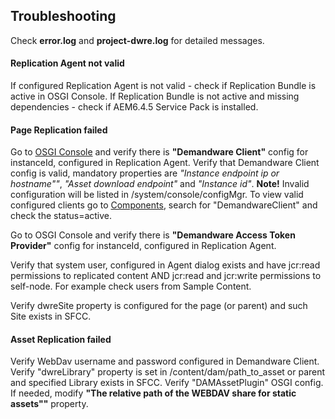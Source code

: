 <!--~~~~~~~~~~~~~~~~~~~~~~~~~~~~~~~~~~~~~~~~~~~~~~~~~~~~~~~~~~~~~~~~~~~~~~~~~~~~
  ~ Copyright 2018 Adobe Systems Incorporated
  ~
  ~ Licensed under the Apache License, Version 2.0 (the "License");
  ~ you may not use this file except in compliance with the License.
  ~ You may obtain a copy of the License at
  ~
  ~     http://www.apache.org/licenses/LICENSE-2.0
  ~
  ~ Unless required by applicable law or agreed to in writing, software
  ~ distributed under the License is distributed on an "AS IS" BASIS,
  ~ WITHOUT WARRANTIES OR CONDITIONS OF ANY KIND, either express or implied.
  ~ See the License for the specific language governing permissions and
  ~ limitations under the License.
  ~~~~~~~~~~~~~~~~~~~~~~~~~~~~~~~~~~~~~~~~~~~~~~~~~~~~~~~~~~~~~~~~~~~~~~~~~~~-->

## Troubleshooting
Check **error.log** and **project-dwre.log** for detailed messages.

#### Replication Agent not valid
If configured Replication Agent is not valid - check if Replication Bundle is active in OSGI Console.
If Replication Bundle is not active and missing dependencies - check if AEM6.4.5 Service Pack is installed.

#### Page Replication failed
Go to [OSGI Console](http://localhost:4502/system/console/configMgr) and verify there is **"Demandware Client"** config for instanceId, configured in Replication Agent.
Verify that Demandware Client config is valid, mandatory properties are *"Instance endpoint ip or hostname""*, *"Asset download endpoint"* and *"Instance id"*.
**Note!** Invalid configuration will be listed in /system/console/configMgr. To view valid configured clients go to [Components](http://localhost:4502/system/console/components), search for "DemandwareClient" and check the status=active.

Go to OSGI Console and verify there is **"Demandware Access Token Provider"** config for instanceId, configured in Replication Agent.

Verify that system user, configured in Agent dialog exists and have jcr:read permissions to replicated content AND jcr:read and jcr:write permissions to self-node. 
For example check users from Sample Content.

Verify dwreSite property is configured for the page (or parent) and such Site exists in SFCC.


#### Asset Replication failed

Verify WebDav username and password configured in Demandware Client.
Verify "dwreLibrary" property is set in /content/dam/path_to_asset or parent and specified Library exists in SFCC.
Verify "DAMAssetPlugin" OSGI config. If needed, modify **"The relative path of the WEBDAV share for static assets""** property.